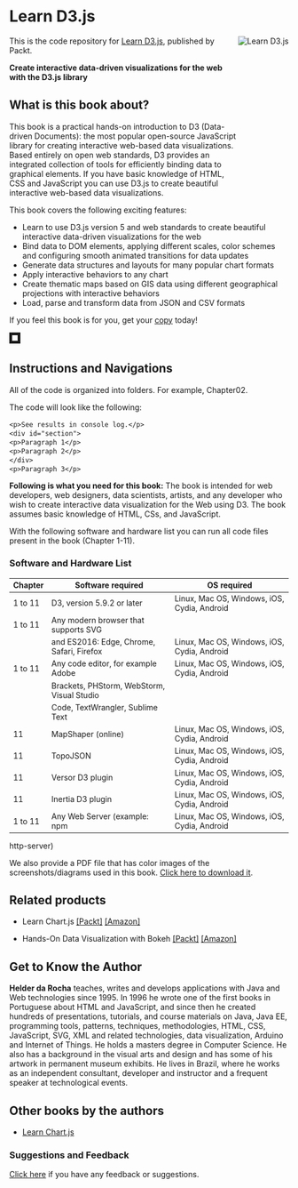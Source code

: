 # Learn D3.js 

<a href="https://www.packtpub.com/web-development/learn-d3js?utm_source=github&utm_medium=repository&utm_campaign=9781838645571"><img src="https://www.packtpub.com/media/catalog/product/cache/e4d64343b1bc593f1c5348fe05efa4a6/1/3/13918_p.png" alt="Learn D3.js" height="256px" align="right"></a>

This is the code repository for [Learn D3.js](https://www.packtpub.com/web-development/learn-d3js?utm_source=github&utm_medium=repository&utm_campaign=9781838645571), published by Packt.

**Create interactive data-driven visualizations for the web with the D3.js library**

## What is this book about?
This book is a practical hands-on introduction to D3 (Data-driven Documents): the most popular open-source JavaScript library for creating interactive web-based data visualizations. Based entirely on open web standards, D3 provides an integrated collection of tools for efficiently binding data to graphical elements. If you have basic knowledge of HTML, CSS and JavaScript you can use D3.js to create beautiful interactive web-based data visualizations.

This book covers the following exciting features:
* Learn to use D3.js version 5 and web standards to create beautiful interactive data-driven visualizations for the web
* Bind data to DOM elements, applying different scales, color schemes and configuring smooth animated transitions for data updates
* Generate data structures and layouts for many popular chart formats 
* Apply interactive behaviors to any chart
* Create thematic maps based on GIS data using different geographical projections with interactive behaviors 
* Load, parse and transform data from JSON and CSV formats


If you feel this book is for you, get your [copy](https://www.amazon.com/dp/1838645578) today!

<a href="https://www.packtpub.com/?utm_source=github&utm_medium=banner&utm_campaign=GitHubBanner"><img src="https://raw.githubusercontent.com/PacktPublishing/GitHub/master/GitHub.png" 
alt="https://www.packtpub.com/" border="5" /></a>


## Instructions and Navigations
All of the code is organized into folders. For example, Chapter02.

The code will look like the following:
```
<p>See results in console log.</p>
<div id="section">
<p>Paragraph 1</p>
<p>Paragraph 2</p>
</div>
<p>Paragraph 3</p>

```

**Following is what you need for this book:**
The book is intended for web developers, web designers, data scientists, artists, and any developer who wish to create interactive data visualization for the Web using D3. The book assumes basic knowledge of HTML, CSs, and JavaScript.

With the following software and hardware list you can run all code files present in the book (Chapter 1-11).

### Software and Hardware List

| Chapter  | Software required                          | OS required                                  |
| -------- | -------------------------------------------| ---------------------------------------------|
| 1 to 11  | D3, version 5.9.2 or later                 | Linux, Mac OS, Windows, iOS, Cydia, Android  |
| 1 to 11  | Any modern browser that supports SVG       |                                              |
|          | and ES2016: Edge, Chrome, Safari, Firefox  | Linux, Mac OS, Windows, iOS, Cydia, Android  |
| 1 to 11  | Any code editor, for example Adobe         | Linux, Mac OS, Windows, iOS, Cydia, Android  |
|          | Brackets, PHStorm, WebStorm, Visual Studio |                                              |
|          | Code, TextWrangler, Sublime Text           |                                              |
| 11       | MapShaper (online)                         | Linux, Mac OS, Windows, iOS, Cydia, Android  |
| 11       | TopoJSON                                   | Linux, Mac OS, Windows, iOS, Cydia, Android  |
| 11       | Versor D3 plugin                           | Linux, Mac OS, Windows, iOS, Cydia, Android  |
| 11       | Inertia D3 plugin                          | Linux, Mac OS, Windows, iOS, Cydia, Android  |
| 1 to 11  | Any Web Server (example: npm               | Linux, Mac OS, Windows, iOS, Cydia, Android  | 
http-server)

We also provide a PDF file that has color images of the screenshots/diagrams used in this book. [Click here to download it](https://www.packtpub.com/sites/default/files/downloads/9781838645571_ColorImages.pdf).

## Related products
* Learn Chart.js [[Packt]](https://www.packtpub.com/web-development/learn-chartjs?utm_source=github&utm_medium=repository&utm_campaign=9781789342482) [[Amazon]](https://www.amazon.com/dp/1789342481)

* Hands-On Data Visualization with Bokeh [[Packt]](https://prod.packtpub.com/in/big-data-and-business-intelligence/hands-data-visualization-bokeh?utm_source=github&utm_medium=repository&utm_campaign=9781789135404) [[Amazon]](https://www.amazon.com/dp/1789135400)

## Get to Know the Author
**Helder da Rocha**
teaches, writes and develops applications with Java and Web technologies since 1995. In 1996 he wrote one of the first books in Portuguese about HTML and JavaScript, and since then he created hundreds of presentations, tutorials, and course materials on Java, Java EE, programming tools, patterns, techniques, methodologies, HTML, CSS, JavaScript, SVG, XML and related technologies, data visualization, Arduino and Internet of Things. He holds a masters degree in Computer Science. He also has a background in the visual arts and design and has some of his artwork in permanent museum exhibits. He lives in Brazil, where he works as an independent consultant, developer and instructor and a frequent speaker at technological events.


## Other books by the authors
* [Learn Chart.js](https://prod.packtpub.com/in/web-development/learn-chartjs?utm_source=github&utm_medium=repository&utm_campaign=9781789342482)

### Suggestions and Feedback
[Click here](https://docs.google.com/forms/d/e/1FAIpQLSdy7dATC6QmEL81FIUuymZ0Wy9vH1jHkvpY57OiMeKGqib_Ow/viewform) if you have any feedback or suggestions.
